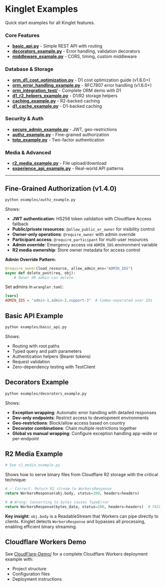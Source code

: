 # Kinglet Examples

Quick start examples for all Kinglet features.

### Core Features
- **[basic_api.py](basic_api.py)** - Simple REST API with routing
- **[decorators_example.py](decorators_example.py)** - Error handling, validation decorators
- **[middleware_example.py](middleware_example.py)** - CORS, timing, custom middleware

### Database & Storage
- **[orm_d1_cost_optimization.py](orm_d1_cost_optimization.py)** - D1 cost optimization guide (v1.6.0+)
- **[orm_error_handling_example.py](orm_error_handling_example.py)** - RFC7807 error handling (v1.6.0+)
- **[orm_integration_test/](orm_integration_test/)** - Complete ORM demo with D1
- **[d1_r2_helpers_example.py](d1_r2_helpers_example.py)** - D1/R2 storage helpers
- **[caching_example.py](caching_example.py)** - R2-backed caching
- **[d1_cache_example.py](d1_cache_example.py)** - D1-backed caching

### Security & Auth
- **[secure_admin_example.py](secure_admin_example.py)** - JWT, geo-restrictions
- **[authz_example.py](authz_example.py)** - Fine-grained authorization
- **[totp_example.py](totp_example.py)** - Two-factor authentication

### Media & Advanced
- **[r2_media_example.py](r2_media_example.py)** - File upload/download
- **[experience_api_example.py](experience_api_example.py)** - Real-world API patterns

---

## Fine-Grained Authorization (v1.4.0)

```bash
python examples/authz_example.py
```

Shows:
- **JWT authentication**: HS256 token validation with Cloudflare Access fallback
- **Public/private resources**: `@allow_public_or_owner` for visibility control
- **Owner-only operations**: `@require_owner` with admin override
- **Participant access**: `@require_participant` for multi-user resources
- **Admin override**: Emergency access via `ADMIN_IDS` environment variable
- **R2 media ownership**: Store owner metadata for access control

**Admin Override Pattern:**
```python
@require_owner(load_resource, allow_admin_env="ADMIN_IDS")
async def delete_post(req, obj):
    # Owner OR admin can delete
```

Set admins in `wrangler.toml`:
```toml
[vars]
ADMIN_IDS = "admin-1,admin-2,support-3"  # Comma-separated user IDs
```

## Basic API Example

```bash
python examples/basic_api.py
```

Shows:
- Routing with root paths
- Typed query and path parameters
- Authentication helpers (Bearer tokens)
- Request validation
- Zero-dependency testing with TestClient

## Decorators Example

```bash
python examples/decorators_example.py
```

Shows:
- **Exception wrapping**: Automatic error handling with detailed responses
- **Dev-only endpoints**: Restrict access to development environments
- **Geo-restrictions**: Block/allow access based on country
- **Decorator combinations**: Chain multiple restrictions together
- **Global vs manual wrapping**: Configure exception handling app-wide or per-endpoint

## R2 Media Example

```bash
# See r2_media_example.py
```

Shows how to serve binary files from Cloudflare R2 storage with the critical technique:

```python
# ✅ Correct: Return R2 stream to WorkersResponse
return WorkersResponse(obj.body, status=200, headers=headers)

# ❌ Wrong: Converting to bytes causes TypeError
return WorkersResponse(bytes_data, status=200, headers=headers)  # FAILS
```

**Key insight**: `obj.body` is a ReadableStream that Workers can pipe directly to clients. Kinglet detects `WorkersResponse` and bypasses all processing, enabling efficient binary streaming.

## Cloudflare Workers Demo

See [CloudFlare-Demo/](../CloudFlare-Demo/) for a complete Cloudflare Workers deployment example with:
- Project structure
- Configuration files
- Deployment instructions
